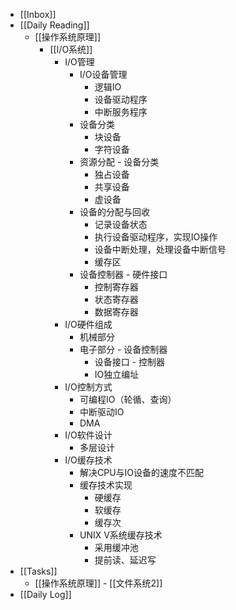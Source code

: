 - [[Inbox]]
- [[Daily Reading]]
	- [[操作系统原理]]
		- [[I/O系统]]
			- I/O管理
				- I/O设备管理
					- 逻辑IO
					- 设备驱动程序
					- 中断服务程序
				- 设备分类
					- 块设备
					- 字符设备
				- 资源分配 - 设备分类
					- 独占设备
					- 共享设备
					- 虚设备
				- 设备的分配与回收
					- 记录设备状态
					- 执行设备驱动程序，实现IO操作
					- 设备中断处理，处理设备中断信号
					- 缓存区
				- 设备控制器 - 硬件接口
					- 控制寄存器
					- 状态寄存器
					- 数据寄存器
			- I/O硬件组成
				- 机械部分
				- 电子部分 - 设备控制器
					- 设备接口 - 控制器
					- IO独立编址
			- I/O控制方式
				- 可编程IO（轮循、查询）
				- 中断驱动IO
				- DMA
			- I/O软件设计
				- 多层设计
			- I/O缓存技术
				- 解决CPU与IO设备的速度不匹配
				- 缓存技术实现
					- 硬缓存
					- 软缓存
					- 缓存次
				- UNIX V系统缓存技术
					- 采用缓冲池
					- 提前读、延迟写
- [[Tasks]]
	- [[操作系统原理]] - [[文件系统2]]
- [[Daily Log]]